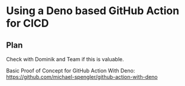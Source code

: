 # Using a Deno based GitHub Action for CICD

## Plan
Check with Dominik and Team if this is valuable.

Basic Proof of Concept for GitHub Action With Deno: https://github.com/michael-spengler/github-action-with-deno 
